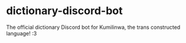 # dictionary-discord-bot
The official dictionary Discord bot for Kumilinwa, the trans constructed language! :3
